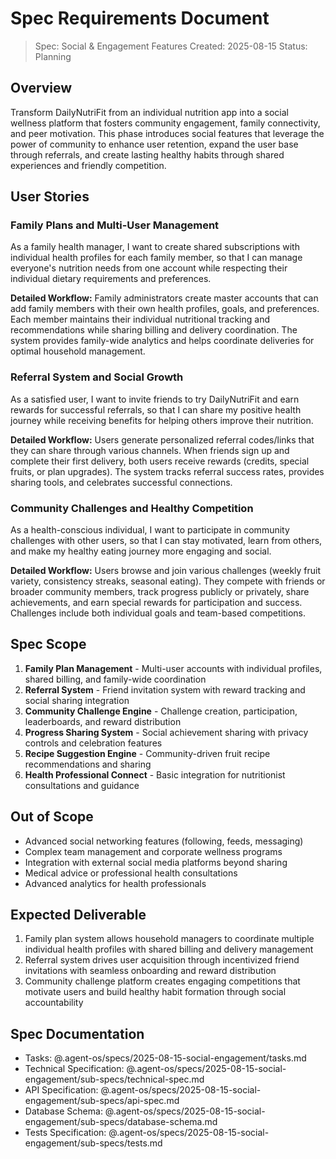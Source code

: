# Spec Requirements Document

> Spec: Social & Engagement Features
> Created: 2025-08-15
> Status: Planning

## Overview

Transform DailyNutriFit from an individual nutrition app into a social wellness platform that fosters community engagement, family connectivity, and peer motivation. This phase introduces social features that leverage the power of community to enhance user retention, expand the user base through referrals, and create lasting healthy habits through shared experiences and friendly competition.

## User Stories

### Family Plans and Multi-User Management

As a family health manager, I want to create shared subscriptions with individual health profiles for each family member, so that I can manage everyone's nutrition needs from one account while respecting their individual dietary requirements and preferences.

**Detailed Workflow:** Family administrators create master accounts that can add family members with their own health profiles, goals, and preferences. Each member maintains their individual nutritional tracking and recommendations while sharing billing and delivery coordination. The system provides family-wide analytics and helps coordinate deliveries for optimal household management.

### Referral System and Social Growth

As a satisfied user, I want to invite friends to try DailyNutriFit and earn rewards for successful referrals, so that I can share my positive health journey while receiving benefits for helping others improve their nutrition.

**Detailed Workflow:** Users generate personalized referral codes/links that they can share through various channels. When friends sign up and complete their first delivery, both users receive rewards (credits, special fruits, or plan upgrades). The system tracks referral success rates, provides sharing tools, and celebrates successful connections.

### Community Challenges and Healthy Competition

As a health-conscious individual, I want to participate in community challenges with other users, so that I can stay motivated, learn from others, and make my healthy eating journey more engaging and social.

**Detailed Workflow:** Users browse and join various challenges (weekly fruit variety, consistency streaks, seasonal eating). They compete with friends or broader community members, track progress publicly or privately, share achievements, and earn special rewards for participation and success. Challenges include both individual goals and team-based competitions.

## Spec Scope

1. **Family Plan Management** - Multi-user accounts with individual profiles, shared billing, and family-wide coordination
2. **Referral System** - Friend invitation system with reward tracking and social sharing integration
3. **Community Challenge Engine** - Challenge creation, participation, leaderboards, and reward distribution
4. **Progress Sharing System** - Social achievement sharing with privacy controls and celebration features
5. **Recipe Suggestion Engine** - Community-driven fruit recipe recommendations and sharing
6. **Health Professional Connect** - Basic integration for nutritionist consultations and guidance

## Out of Scope

- Advanced social networking features (following, feeds, messaging)
- Complex team management and corporate wellness programs
- Integration with external social media platforms beyond sharing
- Medical advice or professional health consultations
- Advanced analytics for health professionals

## Expected Deliverable

1. Family plan system allows household managers to coordinate multiple individual health profiles with shared billing and delivery management
2. Referral system drives user acquisition through incentivized friend invitations with seamless onboarding and reward distribution
3. Community challenge platform creates engaging competitions that motivate users and build healthy habit formation through social accountability

## Spec Documentation

- Tasks: @.agent-os/specs/2025-08-15-social-engagement/tasks.md
- Technical Specification: @.agent-os/specs/2025-08-15-social-engagement/sub-specs/technical-spec.md
- API Specification: @.agent-os/specs/2025-08-15-social-engagement/sub-specs/api-spec.md
- Database Schema: @.agent-os/specs/2025-08-15-social-engagement/sub-specs/database-schema.md
- Tests Specification: @.agent-os/specs/2025-08-15-social-engagement/sub-specs/tests.md